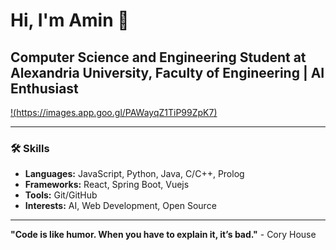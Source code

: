 # Hi, I'm Amin 👋
## Computer Science and Engineering Student at Alexandria University, Faculty of Engineering | AI Enthusiast

[!(https://images.app.goo.gl/PAWayqZ1TiP99ZpK7)](https://images.app.goo.gl/PAWayqZ1TiP99ZpK7)

---

### 🛠️ Skills

- **Languages:** JavaScript, Python, Java, C/C++, Prolog
- **Frameworks:** React, Spring Boot, Vuejs
- **Tools:** Git/GitHub
- **Interests:** AI, Web Development, Open Source

---

**"Code is like humor. When you have to explain it, it’s bad."** - Cory House
